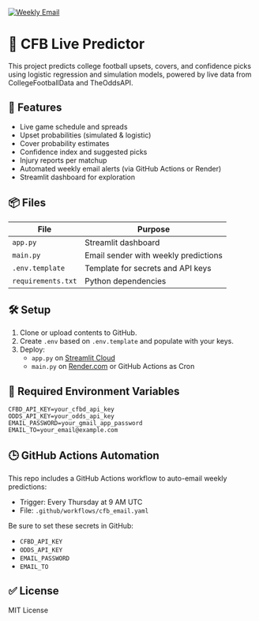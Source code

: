 [![Weekly Email](https://github.com/your-username/CFB_Live_Full_App/actions/workflows/cfb_email.yaml/badge.svg)](https://github.com/your-username/CFB_Live_Full_App/actions)

# 🏈 CFB Live Predictor

This project predicts college football upsets, covers, and confidence picks using logistic regression and simulation models, powered by live data from CollegeFootballData and TheOddsAPI.

## 🚀 Features

- Live game schedule and spreads
- Upset probabilities (simulated & logistic)
- Cover probability estimates
- Confidence index and suggested picks
- Injury reports per matchup
- Automated weekly email alerts (via GitHub Actions or Render)
- Streamlit dashboard for exploration

## 📦 Files

| File        | Purpose                                        |
|-------------|------------------------------------------------|
| `app.py`    | Streamlit dashboard                           |
| `main.py`   | Email sender with weekly predictions          |
| `.env.template` | Template for secrets and API keys         |
| `requirements.txt` | Python dependencies                    |

## 🛠 Setup

1. Clone or upload contents to GitHub.
2. Create `.env` based on `.env.template` and populate with your keys.
3. Deploy:
   - `app.py` on [Streamlit Cloud](https://streamlit.io/cloud)
   - `main.py` on [Render.com](https://render.com) or GitHub Actions as Cron

## 🔐 Required Environment Variables

```env
CFBD_API_KEY=your_cfbd_api_key
ODDS_API_KEY=your_odds_api_key
EMAIL_PASSWORD=your_gmail_app_password
EMAIL_TO=your_email@example.com
```

## 🕒 GitHub Actions Automation

This repo includes a GitHub Actions workflow to auto-email weekly predictions:

- Trigger: Every Thursday at 9 AM UTC
- File: `.github/workflows/cfb_email.yaml`

Be sure to set these secrets in GitHub:

- `CFBD_API_KEY`
- `ODDS_API_KEY`
- `EMAIL_PASSWORD`
- `EMAIL_TO`

## ✅ License

MIT License